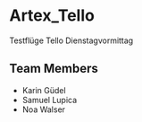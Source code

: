 # Artex_Tello
Testflüge Tello Dienstagvormittag

## Team Members
- Karin Güdel 
- Samuel Lupica
- Noa Walser
